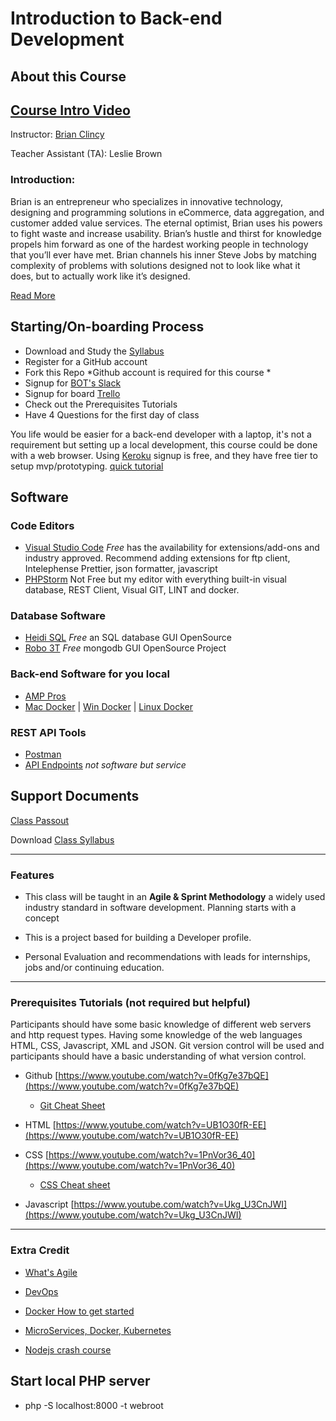 # Introduction to Back-end Development

## About this Course

[Course Intro Video](https://www.youtube.com/watch?v=4V1uNalS6NQ)
---
Instructor:  [Brian Clincy](https://brianclincy.com)

Teacher Assistant (TA): Leslie Brown

### Introduction:

 Brian is an entrepreneur who specializes in innovative technology, designing and programming solutions in eCommerce, data aggregation, and customer added value services. The eternal optimist, Brian uses his powers to fight waste and increase usability. Brian’s hustle and thirst for knowledge propels him forward as one of the hardest working people in technology that you’ll ever have met. Brian channels his inner Steve Jobs by matching complexity of problems with solutions designed not to look like what it does, but to actually work like it’s designed. 

 [Read More](https://brianclincy.com/professional_profile)

## Starting/On-boarding Process
- Download and Study the [Syllabus](BOT_Tech_Backend_Development_8-Week_Syllabus.pdf)
- Register for a GitHub account
- Fork this Repo *Github account is required for this course *
- Signup for [BOT's Slack](http://bit.ly/botslack)
- Signup for board [Trello](https://trello.com/invite/b/vfElo7yo/65271dae9725d50b4c12b48fb5e608d5/intro-startup-list)
- Check out the Prerequisites Tutorials
- Have 4 Questions for the first day of class
 
 You life would be easier for a back-end developer with a laptop, it's not a requirement but setting up a local development, this course could be done with a web browser. Using [Keroku](https://www.heroku.com/) signup is free, and they have free tier to setup mvp/prototyping. [quick tutorial](https://www.youtube.com/watch?v=aUW5GAFhu6s) 

## Software
### Code Editors
- [Visual Studio Code](https://code.visualstudio.com/download) *Free* has the availability for extensions/add-ons and industry approved. Recommend adding extensions for ftp client, Intelephense Prettier, json formatter, javascript
- [PHPStorm](https://www.jetbrains.com/phpstorm/download/) Not Free but my editor with everything built-in visual database, REST Client, Visual GIT, LINT and docker.
### Database Software
- [Heidi SQL](https://www.heidisql.com/download.php) *Free* an SQL database GUI OpenSource
- [Robo 3T](https://robomongo.org/) *Free* mongodb GUI OpenSource Project

### Back-end Software for you local
  - [AMP Pros](https://ampps.com/download "Download AMP Pro's LAMP Stacks")
  - [Mac Docker](https://hub.docker.com/editions/community/docker-ce-desktop-mac/ "Mac Installer") | [Win Docker]( https://docs.docker.com/docker-for-mac/install/ "Window Docker Install") | [Linux Docker](https://docs.docker.com/engine/install/ubuntu/ "Ubuntu Installation")

### REST API Tools
- [Postman](https://www.postman.com/downloads/)
- [API Endpoints](https://gorest.co.in/) *not software but service*

## Support Documents

[Class Passout](Intro_to_be_dev.pdf)

Download [Class Syllabus](BOT_Tech_Backend_Development_8-Week_Syllabus.pdf)

---
### Features

- This class will be taught in an **Agile & Sprint Methodology** a widely used industry standard in software development. Planning starts with a concept

- This is a project based for building a Developer profile.

- Personal Evaluation and recommendations with leads for internships, jobs and/or continuing education.
---
### Prerequisites Tutorials (not required but helpful)

Participants should have some basic knowledge of different web servers and http request types. Having some knowledge of the web languages HTML, CSS, Javascript, XML and JSON. Git version control will be used and participants should have a basic understanding of what version control.

-   Github [https://www.youtube.com/watch?v=0fKg7e37bQE](https://www.youtube.com/watch?v=0fKg7e37bQE)
       - [Git Cheat Sheet](https://github.github.com/training-kit/downloads/github-git-cheat-sheet.pdf)
    
-   HTML [https://www.youtube.com/watch?v=UB1O30fR-EE](https://www.youtube.com/watch?v=UB1O30fR-EE)
    
-   CSS [https://www.youtube.com/watch?v=1PnVor36_40](https://www.youtube.com/watch?v=1PnVor36_40)
    - [CSS Cheat sheet](https://websitesetup.org/wp-content/uploads/2019/11/wsu-css-cheat-sheet-gdocs.pdf)
    
-   Javascript [https://www.youtube.com/watch?v=Ukg_U3CnJWI](https://www.youtube.com/watch?v=Ukg_U3CnJWI)


---
### Extra Credit

- [What's Agile](https://www.youtube.com/watch?v=Z9QbYZh1YXY&list=PLbr65wHASbIeiCH5QtEShZTUWu7O3L8yX)

- [DevOps](https://www.youtube.com/watch?v=Me3ea4nUt0U&list=PLbr65wHASbIeiCH5QtEShZTUWu7O3L8yX)
- [Docker How to get started](https://www.youtube.com/watch?v=iqqDU2crIEQ&feature=emb_logo)
- [MicroServices, Docker, Kubernetes](https://www.youtube.com/watch?v=Me3ea4nUt0U&list=PLbr65wHASbIeiCH5QtEShZTUWu7O3L8yX)

- [Nodejs crash course](https://www.youtube.com/watch?v=-56x56UppqQ)

## Start local PHP server

- php -S localhost:8000 -t webroot